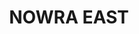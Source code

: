 ---
lastmod: '2025-04-06T06:05:20+00:00'
latitude: -34.990592
layout: suburb
longitude: 150.450994
postcode: '2541'
state: NSW
title: NOWRA EAST
url: /nsw/nowra-east/
---